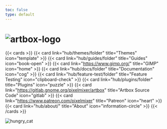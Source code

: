 ```yaml
---
toc: false
type: default
---
```


# ![artbox-logo](/images/artbox-logo.webp)

{{< cards >}}
  {{< card link="hub/themes/folder" title="Themes" icon="template" >}}
  {{< card link="hub/guides/folder" title="Guides" icon="book-open" >}}
  {{< card link="https://www.gimp.org/" title="GIMP" icon="home" >}}
  {{< card link="hub/docs/folder" title="Documentation" icon="cog" >}}
  {{< card link="hub/feature-test/folder" title="Feature Testing" icon="clipboard-check" >}}
  {{< card link="hub/plugins/folder" title="Plugins" icon="puzzle" >}}
  {{< card link="https://gitlab.gnome.org/pixelmixer/artbox" title="Artbox Source Code" icon="gitlab" >}}
  {{< card link="https://www.patreon.com/pixelmixer" title="Patreon" icon="heart" >}}
  {{< card link="hub/about/" title="About" icon="information-circle" >}}
{{< /cards >}}

![hungry_cat](/images/gallery/hungry_cat_final.webp)

